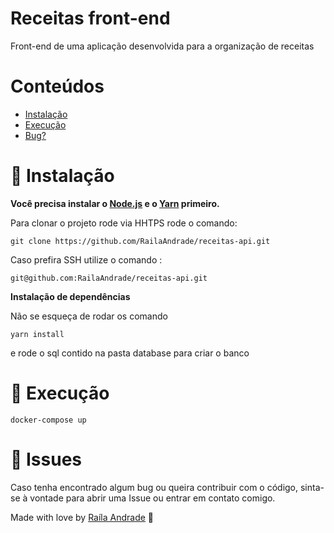 # Receitas front-end
Front-end de uma aplicação desenvolvida para a organização de receitas



# Conteúdos

* [Instalação](#construction_worker-instalação)
* [Execução](#runner-execução)
* [Bug?](#bug-issues)




# :construction_worker: Instalação

**Você precisa instalar o [Node.js](https://nodejs.org/en/download/) e o [Yarn](https://yarnpkg.com/) primeiro.**

Para clonar o projeto rode via HHTPS rode o comando:

```git clone https://github.com/RailaAndrade/receitas-api.git```

 Caso prefira SSH utilize o comando :

```git@github.com:RailaAndrade/receitas-api.git```

**Instalação de dependências**

 Não se esqueça de rodar os comando

```yarn install```

e rode o sql contido na pasta database para criar o banco


# :runner: Execução

```docker-compose up```

# :bug: Issues

Caso tenha encontrado algum bug ou queira contribuir com o código, sinta-se à vontade para abrir uma Issue ou entrar em contato comigo.


Made with love by [Raíla Andrade](https://github.com/RailaAndrade) 💜

